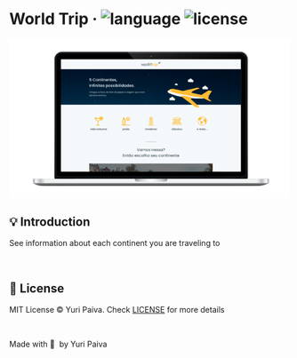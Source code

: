 # World Trip &middot; ![language](https://img.shields.io/github/languages/top/yuriqpaiva/world-trip?color=blueviolet) ![license](https://img.shields.io/github/license/yuriqpaiva/world-trip?color=red)

<div align="center">
<img align="center" src="./public/app.png" />
</div>

## 💡 Introduction
 See information about each continent you are traveling to

<br/>

## 📝 License

MIT License © Yuri Paiva. Check [LICENSE](LICENSE) for more details

<br/>

Made with 💜 &nbsp;by Yuri Paiva